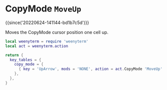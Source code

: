 # CopyMode `MoveUp`

{{since('20220624-141144-bd1b7c5d')}}

Moves the CopyMode cursor position one cell up.

```lua
local weenyterm = require 'weenyterm'
local act = weenyterm.action

return {
  key_tables = {
    copy_mode = {
      { key = 'UpArrow', mods = 'NONE', action = act.CopyMode 'MoveUp' },
    },
  },
}
```

